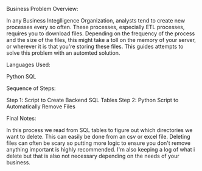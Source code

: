 Business Problem Overview:

In any Business Integlligence Organization, analysts tend to create new processes every so often. These processes, especially ETL processes, requires you to download files. Depending on the frequency of the process and the size of the files, this might take a toll on the memory of your server, or wherever it is that you're storing these files. This guides attempts to solve this problem with an automted solution.


Languages Used:

Python
SQL


Sequence of Steps:

Step 1: Script to Create Backend SQL Tables
Step 2: Python Script to Automatically Remove Files


Final Notes:

In this process we read from SQL tables to figure out which directories we want to delete. This can easily be done from an csv or excel file. Deleting files can often be scary so putting more logic to ensure you don't remove anything important is highly recommended. I'm also keeping a log of what i delete but that is also not necessary depending on the needs of your business. 
